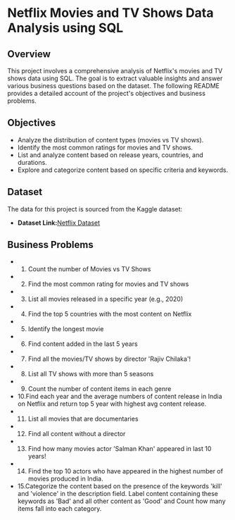 # Netflix Movies and TV Shows Data Analysis using SQL
## Overview
This project involves a comprehensive analysis of Netflix's movies and TV shows data using SQL. The goal is to extract valuable insights and answer various business questions based on the dataset. The following README provides a detailed account of the project's objectives and business problems.


## Objectives
- Analyze the distribution of content types (movies vs TV shows).
- Identify the most common ratings for movies and TV shows.
- List and analyze content based on release years, countries, and durations.
- Explore and categorize content based on specific criteria and keywords.


## Dataset
The data for this project is sourced from the Kaggle dataset:
- **Dataset Link:**[Netflix Dataset](https://www.kaggle.com/datasets/shivamb/netflix-shows?resource=download)


## Business Problems 
- 1. Count the number of Movies vs TV Shows
- 2. Find the most common rating for movies and TV shows
- 3. List all movies released in a specific year (e.g., 2020)
- 4. Find the top 5 countries with the most content on Netflix
- 5. Identify the longest movie
- 6. Find content added in the last 5 years
- 7. Find all the movies/TV shows by director 'Rajiv Chilaka'!
- 8. List all TV shows with more than 5 seasons
- 9. Count the number of content items in each genre
- 10.Find each year and the average numbers of content release in India on Netflix and return top 5 year with highest avg content release.
- 11. List all movies that are documentaries
- 12. Find all content without a director
- 13. Find how many movies actor 'Salman Khan' appeared in last 10 years!
- 14. Find the top 10 actors who have appeared in the highest number of movies produced in India.
- 15.Categorize the content based on the presence of the keywords 'kill' and 'violence' in the description field. Label content containing these keywords as 'Bad' and all other content as 'Good' and Count how many items fall into each category.
